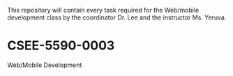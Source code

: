 This repository will contain every task required for the Web/mobile development class by the coordinator Dr. Lee and the instructor Ms. Yeruva.
# CSEE-5590-0003
Web/Mobile Development
